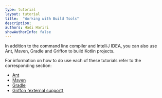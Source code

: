 ```yaml
---
type: tutorial
layout: tutorial
title:  "Working with Build Tools"
description:
authors: Hadi Hariri
showAuthorInfo: false
---
```

In addition to the command line compiler and IntelliJ IDEA, you can also use Ant, Maven, Gradle and Griffon to build Kotlin projects.

For information on how to do use each of these tutorials refer to the corresponding section:

- [Ant](/docs/reference/using-ant.html)
- [Maven](/docs/reference/using-maven.html)
- [Gradle](/docs/reference/using-gradle.html)
- [Griffon (external support)](/docs/reference/using-griffon.html)
